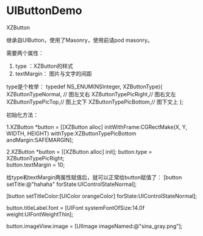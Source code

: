 # UIButtonDemo
XZButton

继承自UIButton，使用了Masonry，使用前请pod masonry。

需要两个属性：
1. type ：XZButton的样式
2. textMargin： 图片与文字的间距

type是个枚举：
typedef NS_ENUM(NSInteger, XZButtonType){
    XZButtonTypeNormal, // 图左文右
    XZButtonTypePicRight,// 图右文左
    XZButtonTypePicTop,// 图上文下
    XZButtonTypePicBottom,// 图下文上
};

初始化方法：

1.XZButton *button = [[XZButton alloc] initWithFrame:CGRectMake(X, Y, WIDTH, HEIGHT) withType:XZButtonTypePicBottom andMargin:SAFEMARGIN];
    
2.XZButton *button = [[XZButton alloc] init];
  button.type = XZButtonTypePicRight;   
  button.textMargin = 10;
  
给type和textMargin两属性赋值后，就可以正常给button赋值了：
  [button setTitle:@"hahaha" forState:UIControlStateNormal];
    
  [button setTitleColor:[UIColor orangeColor] forState:UIControlStateNormal];
  
  button.titleLabel.font = [UIFont systemFontOfSize:14.0f weight:UIFontWeightThin];
  
  button.imageView.image = [UIImage imageNamed:@"sina_gray.png"];
  


